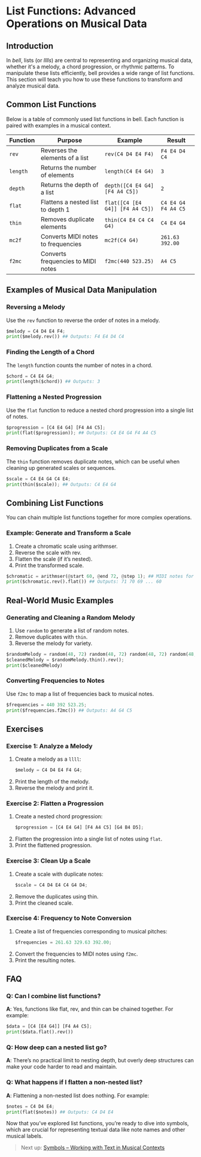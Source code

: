 # List Functions: Advanced Operations on Musical Data

## Introduction

In _bell_, lists (or _lllls_) are central to representing and organizing musical data, whether it's a melody, a chord progression, or rhythmic patterns. To manipulate these lists efficiently, bell provides a wide range of list functions. This section will teach you how to use these functions to transform and analyze musical data.

## Common List Functions

Below is a table of commonly used list functions in bell. Each function is paired with examples in a musical context.

| Function | Purpose                            | Example                         | Result              |
| --- | --- | --- | --- |
| `rev`    | Reverses the elements of a list    | `rev(C4 D4 E4 F4)`              | `F4 E4 D4 C4`       |
| `length` | Returns the number of elements     | `length(C4 E4 G4)`              | `3`                 |
| `depth`  | Returns the depth of a list        | `depth([C4 E4 G4] [F4 A4 C5])`  | `2`                 |
| `flat`   | Flattens a nested list to depth 1  | `flat([C4 [E4 G4]] [F4 A4 C5])` | `C4 E4 G4 F4 A4 C5` |
| `thin`   | Removes duplicate elements         | `thin(C4 E4 C4 C4 G4)`          | `C4 E4 G4`          |
| `mc2f`   | Converts MIDI notes to frequencies | `mc2f(C4 G4)`                   | `261.63 392.00`     |
| `f2mc`   | Converts frequencies to MIDI notes | `f2mc(440 523.25)`              | `A4 C5`             |

## Examples of Musical Data Manipulation

### Reversing a Melody

Use the `rev` function to reverse the order of notes in a melody.

```py
$melody = C4 D4 E4 F4;
print($melody.rev()) ## Outputs: F4 E4 D4 C4
```

### Finding the Length of a Chord

The `length` function counts the number of notes in a chord.

```py
$chord = C4 E4 G4;
print(length($chord)) ## Outputs: 3
```

### Flattening a Nested Progression

Use the `flat` function to reduce a nested chord progression into a single list of notes.

```py
$progression = [C4 E4 G4] [F4 A4 C5];
print(flat($progression)); ## Outputs: C4 E4 G4 F4 A4 C5
```

### Removing Duplicates from a Scale

The `thin` function removes duplicate notes, which can be useful when cleaning up generated scales or sequences.

```py
$scale = C4 E4 G4 C4 E4;
print(thin($scale)); ## Outputs: C4 E4 G4
```

## Combining List Functions

You can chain multiple list functions together for more complex operations.

### Example: Generate and Transform a Scale

1. Create a chromatic scale using arithmser.
2. Reverse the scale with rev.
3. Flatten the scale (if it’s nested).
4. Print the transformed scale.

```py
$chromatic = arithmser(@start 60, @end 72, @step 1); ## MIDI notes for C4 to B4
print($chromatic.rev().flat()) ## Outputs: 71 70 69 ... 60
```

## Real-World Music Examples

### Generating and Cleaning a Random Melody

1. Use `random` to generate a list of random notes.
2. Remove duplicates with `thin`.
3. Reverse the melody for variety.

```py
$randomMelody = random(48, 72) random(48, 72) random(48, 72) random(48, 72);
$cleanedMelody = $randomMelody.thin().rev();
print($cleanedMelody)
```

### Converting Frequencies to Notes

Use `f2mc` to map a list of frequencies back to musical notes.

```py
$frequencies = 440 392 523.25;
print($frequencies.f2mc()) ## Outputs: A4 G4 C5
```

## Exercises

### Exercise 1: Analyze a Melody

1. Create a melody as a `llll`:
   ```py
   $melody = C4 D4 E4 F4 G4;
   ```
2. Print the length of the melody.
3. Reverse the melody and print it.

### Exercise 2: Flatten a Progression

1. Create a nested chord progression:
   ```py
   $progression = [C4 E4 G4] [F4 A4 C5] [G4 B4 D5];
   ```
2. Flatten the progression into a single list of notes using `flat`.
3. Print the flattened progression.

### Exercise 3: Clean Up a Scale

1. Create a scale with duplicate notes:
   ```py
   $scale = C4 D4 E4 C4 G4 D4;
   ```
2. Remove the duplicates using thin.
3. Print the cleaned scale.

### Exercise 4: Frequency to Note Conversion

1. Create a list of frequencies corresponding to musical pitches:
   ```py
   $frequencies = 261.63 329.63 392.00;
   ```
2. Convert the frequencies to MIDI notes using `f2mc`.
3. Print the resulting notes.

## FAQ

### Q: Can I combine list functions?

**A**: Yes, functions like flat, rev, and thin can be chained together. For example:

```py
$data = [C4 [E4 G4]] [F4 A4 C5];
print($data.flat().rev())
```

### Q: How deep can a nested list go?

**A**: There’s no practical limit to nesting depth, but overly deep structures can make your code harder to read and maintain.

### Q: What happens if I flatten a non-nested list?

**A**: Flattening a non-nested list does nothing. For example:

```py
$notes = C4 D4 E4;
print(flat($notes)) ## Outputs: C4 D4 E4
```

Now that you’ve explored list functions, you’re ready to dive into symbols, which are crucial for representing textual data like note names and other musical labels.

> Next up: [Symbols – Working with Text in Musical Contexts](08_symbols.md)
